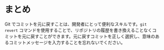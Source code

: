 # まとめ

Git でコミットを元に戻すことは、開発者にとって便利なスキルです。`git revert` コマンドを使用することで、リポジトリの履歴を書き換えることなくコミットを元に戻すことができます。元に戻すコミットを正しく選択し、意味のあるコミットメッセージを入力することを忘れないでください。
